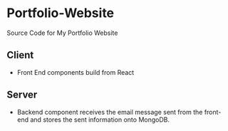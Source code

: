 # Portfolio-Website

Source Code for My Portfolio Website



## Client 

- Front End components build from React

## Server

- Backend component receives the email message sent from the front-end and stores the sent information onto MongoDB.
